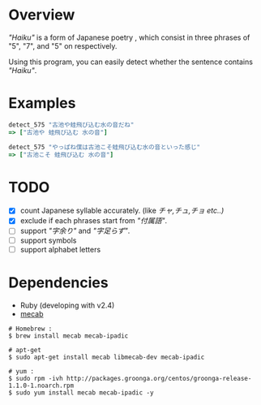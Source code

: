 # Overview
*"Haiku"* is a form of Japanese poetry , which consist in three phrases of "5", "7", and "5" on respectively.

Using this program, you can easily detect whether the sentence contains *"Haiku"*.

# Examples

```ruby
detect_575 "古池や蛙飛び込む水の音だね"
=> ["古池や 蛙飛び込む 水の音"]

detect_575 "やっぱね僕は古池こそ蛙飛び込む水の音といった感じ"
=> ["古池こそ 蛙飛び込む 水の音"]
```

# TODO

- [x] count Japanese syllable accurately. (like *チャ,チュ,チョ etc..)*
- [x] exclude if each phrases start from *"付属語"*.
- [ ] support *"字余り"* and *"字足らず"*.
- [ ] support symbols
- [ ] support alphabet letters

# Dependencies

- Ruby (developing with v2.4)
- [mecab](http://taku910.github.io/mecab/#download)

```
# Homebrew :
$ brew install mecab mecab-ipadic

# apt-get
$ sudo apt-get install mecab libmecab-dev mecab-ipadic

# yum :
$ sudo rpm -ivh http://packages.groonga.org/centos/groonga-release-1.1.0-1.noarch.rpm
$ sudo yum install mecab mecab-ipadic -y
```
